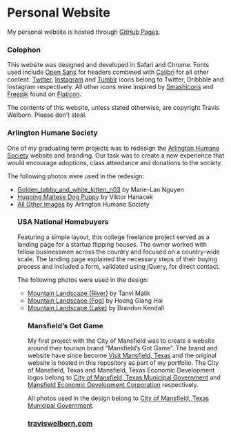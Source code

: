Personal Website
==========

My personal website is hosted through <a href="https://pages.github.com" title="GitHub Pages">GitHub Pages</a>.

### Colophon

This website was designed and developed in Safari and Chrome. Fonts used include <a href="https://fonts.google.com/specimen/Open+Sans" title="Open Sans">Open Sans</a> for headers combined with <a href="https://en.wikipedia.org/wiki/Calibri" title="Calibri">Calibri</a> for all other content. <a href="https://about.twitter.com/press/brand-assets" title="Twitter">Twitter</a>, <a href="https://en.instagram-brand.com/assets" title="Instagram">Instagram</a> and <a href="https://www.tumblr.com/logo" title="Tumblr">Tumblr</a> icons belong to Twitter, Dribbble and Instagram respectively. All other icons were inspired by <a href="https://www.flaticon.com/authors/smashicons" title="Smashicons">Smashicons</a> and <a href="http://www.freepik.com" title="Freepik">Freepik</a> found on <a href="https://www.flaticon.com" title="Flaticon">Flaticon</a>.

The contents of this website, unless stated otherwise, are copyright Travis Welborn. Please don&rsquo;t steal.

### Arlington Humane Society

One of my graduating term projects was to redesign the <a href="http://arlingtonhumanesociety.org" title="Arlington Humane Society">Arlington Humane Society</a>  website and branding. Our task was to create a new experience that would encourage adoptions, class attendance and donations to the society.

The following photos were used in the redesign:

<ul>
<li><a href="http://commons.wikimedia.org/wiki/File:Golden_tabby_and_white_kitten_n03.jpg" title="Golden_tabby_and_white_kitten_n03">Golden_tabby_and_white_kitten_n03</a> by Marie-Lan Nguyen</li>
<li><a href="http://picjumbo.com/hugging-maltese-dog-puppy/" title="Hugging Maltese Dog Puppy">Hugging Maltese Dog Puppy</a> by Viktor Hanacek</li>
<li><a href="http://arlingtonhumanesociety.org" title="Arlington Humane Society">All Other Images</a> by Arlington Humane Society</li>

### USA National Homebuyers

Featuring a simple layout, this college freelance project served as a landing page for a startup flipping houses. The owner worked with fellow businessmen across the country and focused on a country-wide scale. The landing page explained the necessary steps of their buying process and included a form, validated using jQuery, for direct contact.

The following photos were used in the design:

<ul>
<li><a href="http://magdeleine.co/photo-tanvi-malik-n-76/" title="Mountain Landscape (River)">Mountain Landscape (River)</a> by Tanvi Malik</li>
<li><a href="http://magdeleine.co/photo-hoang-giang-hai-n-48/" title="Mountain Landscape (Fog)">Mountain Landscape (Fog)</a> by Hoang Giang Hai</li>
<li><a href="http://magdeleine.co/photo-brandon-kendall-n-72/" title="Mountain Landscape (Lake)">Mountain Landscape (Lake)</a> by Brandon Kendall</li>

### Mansfield&rsquo;s Got Game

My first project with the City of Mansfield was to create a website around their tourism brand &ldquo;Mansfield&rsquo;s Got Game&rdquo;. The brand and website have since become <a href="https://www.visitmansfieldtexas.com" title="Visit Mansfield, Texas">Visit Mansfield, Texas</a> and the original website is hosted in this repository as part of my portfolio. The City of Mansfield, Texas and Mansfield, Texas Economic Development logos belong to <a href="https://www.mansfieldtexas.gov" title="City of Mansfield, Texas Municipal Government">City of Mansfield, Texas Municipal Government</a> and <a href="https://www.mansfield-texas.com" title="Mansfield Economic Development Corporation">Mansfield Economic Development Corporation</a> respectively.

All photos used in the design belong to <a href="https://www.mansfieldtexas.gov" title="City of Mansfield, Texas Municipal Government">City of Mansfield, Texas Municipal Government</a>.

### <a href="http://traviswelborn.com" title="Personal Site">traviswelborn.com</a>
